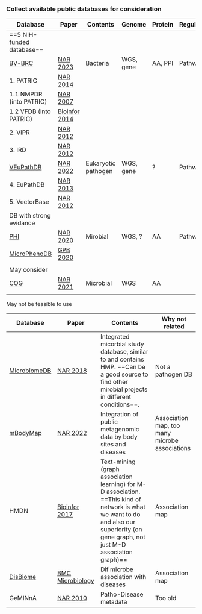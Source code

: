 ### Collect available public databases for consideration



| Database                                                     | Paper                                                        | Contents            | Genome    | Protein | Regulation | Phenotype |
| ------------------------------------------------------------ | ------------------------------------------------------------ | ------------------- | --------- | ------- | ---------- | --------- |
| ==5 NIH-funded database==                                    |                                                              |                     |           |         |            |           |
| [BV-BRC](https://www.bv-brc.org/)                            | [NAR 2023](https://academic.oup.com/nar/article/51/D1/D678/6814465) | Bacteria            | WGS, gene | AA, PPI | Pathway    | Disease   |
| 1. PATRIC                                                    | [NAR 2014](https://academic.oup.com/nar/article/42/D1/D581/1049866) |                     |           |         |            |           |
| 1.1 NMPDR (into PATRIC)                                      | [NAR 2007](https://academic.oup.com/nar/article/35/suppl_1/D347/1113200) |                     |           |         |            |           |
| 1.2 VFDB (into PATRIC)                                       | [Bioinfor 2014](https://www.ncbi.nlm.nih.gov/pmc/articles/PMC4287947/) |                     |           |         |            |           |
| 2. ViPR                                                      | [NAR 2012](https://academic.oup.com/nar/article/40/D1/D593/2903451) |                     |           |         |            |           |
| 3. IRD                                                       | [NAR 2012](https://onlinelibrary.wiley.com/doi/full/10.1111/j.1750-2659.2011.00331.x) |                     |           |         |            |           |
| [VEuPathDB](https://veupathdb.org/veupathdb/app)             | [NAR 2022](https://academic.oup.com/nar/article/50/D1/D898/6413610) | Eukaryotic pathogen | WGS, gene | ?       | Pathway    | Disease?  |
| 4. EuPathDB                                                  | [NAR 2013](https://academic.oup.com/nar/article/41/D1/D684/1059841) |                     |           |         |            |           |
| 5. VectorBase                                                | [NAR 2012](https://academic.oup.com/nar/article/40/D1/D729/2903049) |                     |           |         |            |           |
| DB with strong evidance                                      |                                                              |                     |           |         |            |           |
| [PHI](http://www.phi-base.org/)                              | [NAR 2020](https://academic.oup.com/nar/article/48/D1/D613/5626528) | Mirobial            | WGS, ?    | AA      | Pathway    | Disease   |
| [MicroPhenoDB](http://www.liwzlab.cn/microphenodb/#/search)  | [GPB 2020](https://pubmed.ncbi.nlm.nih.gov/33418085/)        |                     |           |         |            |           |
|                                                              |                                                              |                     |           |         |            |           |
| May consider                                                 |                                                              |                     |           |         |            |           |
| [COG](https://www.ncbi.nlm.nih.gov/research/cog/search/?query=pathogen) | [NAR 2021](https://academic.oup.com/nar/article/49/D1/D274/5964069) | Microbial           | WGS       | AA      |            |           |
|                                                              |                                                              |                     |           |         |            |           |



May not be feasible to use

| Database                                                 | Paper                                                        | Contents                                                     | Why not related                                |
| -------------------------------------------------------- | ------------------------------------------------------------ | ------------------------------------------------------------ | ---------------------------------------------- |
| [MicrobiomeDB](https://microbiomedb.org/mbio/app)        | [NAR 2018](https://academic.oup.com/nar/article/46/D1/D684/4584629) | Integrated micorbial study database, similar to and contains HMP. ==Can be a good source to find other mirobial projects in different conditions==. | Not a pathogen DB                              |
| [mBodyMap](https://mbodymap.microbiome.cloud/#/mbodymap) | [NAR 2022](https://academic.oup.com/nar/article/50/D1/D808/6413603) | Integration of public metagenomic data by body sites and diseases | Association map, too many microbe associations |
| HMDN                                                     | [Bioinfor 2017](https://academic.oup.com/bib/article/18/1/85/2562737) | Text-mining (graph association learning) for M-D association. ==This kind of network is what we want to do and also our superiority (on gene graph, not just M-D association graph)== | Association map                                |
| [DisBiome](https://disbiome.ugent.be/home)               | [BMC Microbiology](https://bmcmicrobiol.biomedcentral.com/articles/10.1186/s12866-018-1197-5) | Dif microbe association with diseases                        | Association map                                |
| GeMINnA                                                  | [NAR 2010](https://academic.oup.com/nar/article/38/suppl_1/D754/3112211) | Patho-Disease metadata                                       | Too old                                        |

